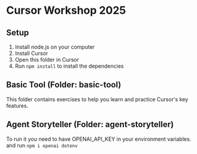 # Cursor Workshop 2025

## Setup

1. Install node.js on your computer
2. Install Cursor
3. Open this folder in Cursor
4. Run `npm install` to install the dependencies

## Basic Tool (Folder: basic-tool)

This folder contains exercises to help you learn and practice Cursor's key features.

## Agent Storyteller (Folder: agent-storyteller)

To run it you need to have OPENAI_API_KEY in your environment variables. and run `npm i openai dotenv`

